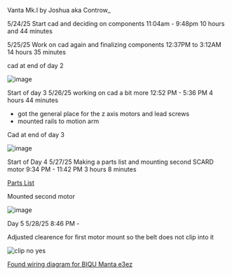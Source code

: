 Vanta Mk.I by Joshua aka Controw_

5/24/25 Start cad and deciding on components 
 11:04am - 9:48pm 10 hours and 44 minutes 

5/25/25 Work on cad again and finalizing components
 12:37PM to 3:12AM 14 hours 35 minutes 

cad at end of day 2

![image](https://github.com/user-attachments/assets/8e7646f1-fcd5-4da5-959e-c68dcf80a550) 

Start of day 3 5/26/25 working on cad a bit more
 12:52 PM - 5:36 PM 4 hours 44 minutes
- got the general place for the z axis motors and lead screws
- mounted rails to motion arm

Cad at end of day 3 

![image](https://github.com/user-attachments/assets/0ba0139a-3437-4226-acea-aa4e997f04ed)

Start of Day 4 5/27/25 Making a parts list and mounting second SCARD motor
9:34 PM - 11:42 PM 3 hours 8 minutes

[Parts List](https://github.com/K73T-T/Vanta-MK.I/blob/main/Parts%20list.md)

Mounted second motor 

![image](https://github.com/user-attachments/assets/b7da0158-a4f8-48d1-ae84-e2e315986f14)

Day 5 5/28/25 
8:46 PM - 

Adjusted clearence for first motor mount so the belt does not clip into it

![clip no yes](https://github.com/user-attachments/assets/99e0faef-5eaa-4cc0-afc2-3fd0d8358593)

[Found wiring diagram for BIQU Manta e3ez](https://os.ratrig.com/docs/boards/btt/manta-e3ez/)
